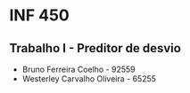 # INF 450

## Trabalho I - Preditor de desvio

- Bruno Ferreira Coelho - 92559
- Westerley Carvalho Oliveira - 65255